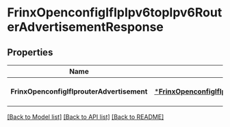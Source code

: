 # FrinxOpenconfigIfIpIpv6topIpv6RouterAdvertisementResponse

## Properties
Name | Type | Description | Notes
------------ | ------------- | ------------- | -------------
**FrinxOpenconfigIfIprouterAdvertisement** | [***FrinxOpenconfigIfIpIpv6topIpv6RouterAdvertisement**](frinx.openconfig.if.ip.ipv6top.ipv6.RouterAdvertisement.md) |  | [optional] [default to null]

[[Back to Model list]](../README.md#documentation-for-models) [[Back to API list]](../README.md#documentation-for-api-endpoints) [[Back to README]](../README.md)



